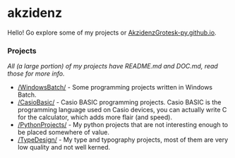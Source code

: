 # akzidenz
Hello! Go explore some of my projects or [AkzidenzGrotesk-py.github.io](https://akzidenzgrotesk-py.github.io/index.html).

### Projects
*All (a large portion) of my projects have README.md and DOC.md, read those for more info.*
- [/WindowsBatch/](https://github.com/AkzidenzGrotesk-py/WindowsBatch) - Some programming projects written in Windows Batch.
- [/CasioBasic/](https://github.com/AkzidenzGrotesk-py/CasioBasic) - Casio BASIC programming projects. Casio BASIC is the programming language used on Casio devices, you can actually write C for the calculator, which adds more flair (and speed).
- [/PythonProjects/](https://github.com/AkzidenzGrotesk-py/PythonProjects) - My python projects that are not interesting enough to be placed somewhere of value.
- [/TypeDesign/](https://github.com/AkzidenzGrotesk-py/TypeDesign) - My type and typography projects, most of them are very low quality and not well kerned.
